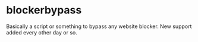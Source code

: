# blockerbypass
Basically a script or something to bypass any website blocker. New support added every other day or so.
